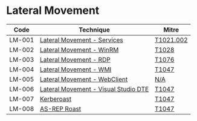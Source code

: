 # Lateral Movement

|Code     |Technique               |Mitre     |
|---------|------------------------|----------|
|LM-001   |[Lateral Movement - Services](https://pentestlab.blog/2020/07/21/lateral-movement-services/)|[T1021.002](https://attack.mitre.org/techniques/T1021/002/)|
|LM-002   |[Lateral Movement - WinRM](https://pentestlab.blog/2018/05/15/lateral-movement-winrm/)|[T1028](https://attack.mitre.org/techniques/T1028/)|
|LM-003   |[Lateral Movement - RDP](https://pentestlab.blog/2018/04/24/lateral-movement-rdp/)|[T1076](https://attack.mitre.org/techniques/T1076/)|
|LM-004   |[Lateral Movement - WMI]()|[T1047](https://attack.mitre.org/techniques/T1047/)|
|LM-005   |[Lateral Movement - WebClient](https://pentestlab.blog/2021/10/20/lateral-movement-webclient/)|[N/A](https://attack.mitre.org)|
|LM-006   |[Lateral Movement - Visual Studio DTE]()|[T1047](https://attack.mitre.org/techniques/T1047/)|
|LM-007   |[Kerberoast](https://pentestlab.blog/2018/06/12/kerberoast/)|[T1047](https://attack.mitre.org/techniques/T1047/)|
|LM-008   |[AS-REP Roast]()|[T1047](https://attack.mitre.org/techniques/T1047/)|
